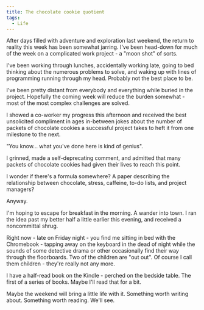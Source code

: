 ```yaml
---
title: The chocolate cookie quotient
tags:
  - Life
---
```


After days filled with adventure and exploration last weekend, the return to reality this week has been somewhat jarring. I've been head-down for much of the week on a complicated work project - a "moon shot" of sorts.

I've been working through lunches, accidentally working late, going to bed thinking about the numerous problems to solve, and waking up with lines of programming running through my head. Probably not the best place to be.

I've been pretty distant from everybody and everything while buried in the project. Hopefully the coming week will reduce the burden somewhat - most of the most complex challenges are solved.

I showed a co-worker my progress this afternoon and received the best unsolicited compliment in ages in-between jokes about the number of packets of chocolate cookies a successful project takes to heft it from one milestone to the next.

"You know... what you've done here is kind of genius".

I grinned, made a self-deprecating comment, and admitted that many packets of chocolate cookies had given their lives to reach this point.

I wonder if there's a formula somewhere? A paper describing the relationship between chocolate, stress, caffeine, to-do lists, and project managers?

Anyway.

I'm hoping to escape for breakfast in the morning. A wander into town. I ran the idea past my better half a little earlier this evening, and received a noncommittal shrug.

Right now - late on Friday night - you find me sitting in bed with the Chromebook - tapping away on the keyboard in the dead of night while the sounds of some detective drama or other occasionally find their way through the floorboards. Two of the children are "out out". Of course I call them children - they're really not any more.

I have a half-read book on the Kindle - perched on the bedside table. The first of a series of books. Maybe I'll read that for a bit.

Maybe the weekend will bring a little life with it. Something worth writing about. Something worth reading. We'll see.